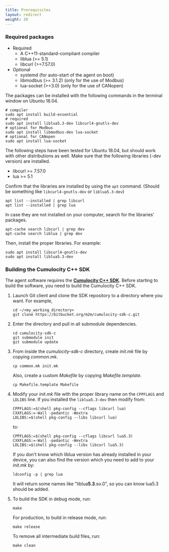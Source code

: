 ```yaml
---
title: Prerequisites
layout: redirect
weight: 20
---
```


### Required packages
- Required
  - A C++11-standard-compliant compiler
  - liblua (>= 5.1)
  - libcurl (>=7.57.0)
- Optional
  - systemd (for auto-start of the agent on boot)
  - libmodbus (>= 3.1.2) (only for the use of Modbus)
  - lua-socket (>=3.0) (only for the use of CANopen)

The packages can be installed with the following commands in the terminal window on Ubuntu 18.04.
```shell
# compiler
sudo apt install build-essential
# required
sudo apt install liblua5.3-dev libcurl4-gnutls-dev
# optional for Modbus
sudo apt install libmodbus-dev lua-socket
# optional for CANopen
sudo apt install lua-socket
```

The following steps have been tested for Ubuntu 18.04, but should work with other distributions as well.
Make sure that the following libraries (-dev version) are installed.
- libcurl >= 7.57.0
- lua >= 5.1

Confirm that the libraries are installed by using the `apt` command. (Should be something like `libcurl4-gnutls-dev` or `liblua5.3-dev`)

```shell
apt list --installed | grep libcurl
apt list --installed | grep lua
```

In case they are not installed on your computer, search for the libraries' packages.

```shell
apt-cache search libcurl | grep dev
apt-cache search liblua | grep dev
```

Then, install the proper libraries. For example:

```shell
sudo apt install libcurl4-gnutls-dev
sudo apt install liblua5.3-dev
```

### Building the Cumulocity C++ SDK
The agent software requires the [**Cumulocity C++ SDK**](https://bitbucket.org/m2m/cumulocity-sdk-c/src/master/).
Before starting to build the software, you need to build the Cumulocity C++ SDK.

1. Launch Git client and clone the SDK repository to a directory where you want. For example,
    ```shell
    cd ~/<my_working_directory>
    git clone https://bitbucket.org/m2m/cumulocity-sdk-c.git
    ```

2. Enter the directory and pull in all submodule dependencies.
    ```shell
    cd cumulocity-sdk-c
    git submodule init
    git submodule update
    ```

3. From inside the _cumulocity-sdk-c_ directory, create _init.mk_ file by copying _common.mk_.
    ```shell
    cp common.mk init.mk
    ```
    Also, create a custom _Makefile_ by copying _Makefile.template_.
    ```shell
    cp Makefile.template Makefile
    ```

4. Modify your _init.mk_ file with the proper library name on the `CPPFLAGS` and `LDLIBS` line. If you installed the `liblua5.3-dev` then modify
    from:
    ```shell
    CPPFLAGS:=$(shell pkg-config --cflags libcurl lua)
    CXXFLAGS:=-Wall -pedantic -Wextra
    LDLIBS:=$(shell pkg-config --libs libcurl lua)
    ```
    to:
    ```shell
    CPPFLAGS:=$(shell pkg-config --cflags libcurl lua5.3)
    CXXFLAGS:=-Wall -pedantic -Wextra
    LDLIBS:=$(shell pkg-config --libs libcurl lua5.3)
    ```

    If you don't know which liblua version has already installed in your device,
    you can also find the version which you need to add to your _init.mk_ by:
    ```shell
    ldconfig -p | grep lua
    ```
    It will return some names like "liblua**5.3**.so.0", so you can know lua5.3 should be added.

5. To build the SDK in debug mode, run:
    ```shell
    make
    ```
    For production, to build in release mode, run:
    ```shell
    make release
    ```
    To remove all intermediate build files, run:
    ```shell
    make clean
    ```
